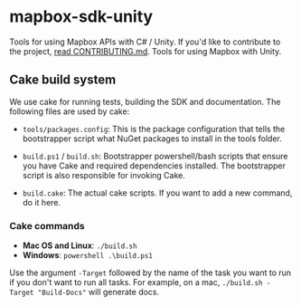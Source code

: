 # mapbox-sdk-unity

Tools for using Mapbox APIs with C# / Unity. If you'd like to contribute to the project, [read CONTRIBUTING.md](https://github.com/mapbox/mapbox-sdk-unity/blob/master/CONTRIBUTING.md).
Tools for using Mapbox with Unity.

## Cake build system

We use cake for running tests, building the SDK and documentation. The following files are used by cake:

- `tools/packages.config`: This is the package configuration that tells the bootstrapper script what NuGet packages to install in the tools folder.

- `build.ps1` / `build.sh`: Bootstrapper powershell/bash scripts that ensure you have Cake and required dependencies installed. The bootstrapper script is also responsible for invoking Cake.

- `build.cake`: The actual cake scripts. If you want to add a new command, do it here.

### Cake commands

- __Mac OS and Linux__: `./build.sh`
- __Windows__: `powershell .\build.ps1`

Use the argument `-Target` followed by the name of the task you want to run if you don't want to run all tasks. For example, on a mac, `./build.sh -Target "Build-Docs"` will generate docs.
